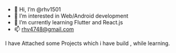 - 👋 Hi, I’m @rhv1501
- 👀 I’m interested in Web/Android development
- 🌱 I’m currently learning Flutter and React.js 
- 📫 rhv4748@gmail.com

<!---
rhv1501/rhv1501 is a ✨ special ✨ repository because its `README.md` (this file) appears on your GitHub profile.
You can click the Preview link to take a look at your changes.
--->
I have Attached some Projects which i have build , while learning.

